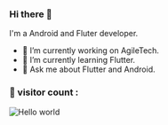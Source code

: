 ### Hi there 👋

I'm a Android and Fluter developer.

- 💬 I’m currently working on AgileTech.
- 🌱 I’m currently learning Flutter.
- 💬 Ask me about Flutter and Android.

### 👀 visitor count :

<img src="https://profile-counter.glitch.me/dangngocduc/count.svg" alt="Hello world" />
